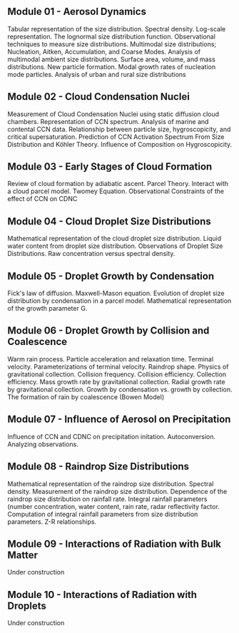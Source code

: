 ## Module 01 - Aerosol Dynamics
Tabular representation of the size distribution. Spectral density. Log-scale representation. The lognormal size distribution function. Observational techniques to measure size distributions. Multimodal size distributions; Nucleation, Aitken, Accumulation, and Coarse Modes. Analysis of multimodal ambient size distributions. Surface area, volume, and mass distributions. New particle formation. Modal growth rates of nucleation mode particles. Analysis of urban and rural size distributions
## Module 02 - Cloud Condensation Nuclei
Measurement of Cloud Condensation Nuclei using static diffusion cloud chambers. Representation of CCN spectrum. Analysis of marine and contental CCN data. Relationship between particle size, hygroscopicity, and critical supersaturation. Prediction of CCN Activation Spectrum From Size Distribution and Köhler Theory. Influence of Composition on Hygroscopicity.
## Module 03 - Early Stages of Cloud Formation
Review of cloud formation by adiabatic ascent. Parcel Theory. Interact with a cloud parcel model. Twomey Equation. Observational Constraints of the effect of CCN on CDNC
## Module 04 - Cloud Droplet Size Distributions
Mathematical representation of the cloud droplet size distribution. Liquid water content from droplet size distribution.  Observations of Droplet Size Distributions. Raw concentration versus spectral density.
## Module 05 - Droplet Growth by Condensation
Fick's law of diffusion. Maxwell-Mason equation. Evolution of droplet size distribution by condensation in a parcel model. Mathematical representation of the growth parameter G.
## Module 06 - Droplet Growth by Collision and Coalescence
Warm rain process. Particle acceleration and relaxation time. Terminal velocity. Parameterizations of terminal velocity. Raindrop shape. Physics of gravitational collection. Collision frequency. Collision efficiency. Collection efficiency. Mass growth rate by gravitational collection. Radial growth rate by gravitational collection. Growth by condensation vs. growth by collection. The formation of rain by coalescence (Bowen Model)
## Module 07 - Influence of Aerosol on Precipitation
Influence of CCN and CDNC on precipitation initation. Autoconversion. Analyzing observations.
## Module 08 - Raindrop Size Distributions
Mathematical representation of the raindrop size distribution. Spectral density. Measurement of the raindrop size distribution. Dependence of the raindrop size distribution on rainfall rate. Integral rainfall parameters (number concentration, water content, rain rate, radar reflectivity factor. Computation of integral rainfall parameters from size distribution parameters. Z-R relationships.
## Module 09 - Interactions of Radiation with Bulk Matter
Under construction
## Module 10 - Interactions of Radiation with Droplets
Under construction